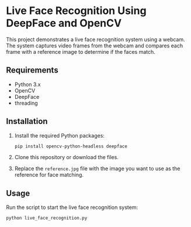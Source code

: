 # Live Face Recognition Using DeepFace and OpenCV

This project demonstrates a live face recognition system using a webcam. The system captures video frames from the webcam and compares each frame with a reference image to determine if the faces match.

## Requirements

- Python 3.x
- OpenCV
- DeepFace
- threading

## Installation

1. Install the required Python packages:
    ```bash
    pip install opencv-python-headless deepface
    ```

2. Clone this repository or download the files.

3. Replace the `reference.jpg` file with the image you want to use as the reference for face matching.

## Usage

Run the script to start the live face recognition system:
```bash
python live_face_recognition.py
```

